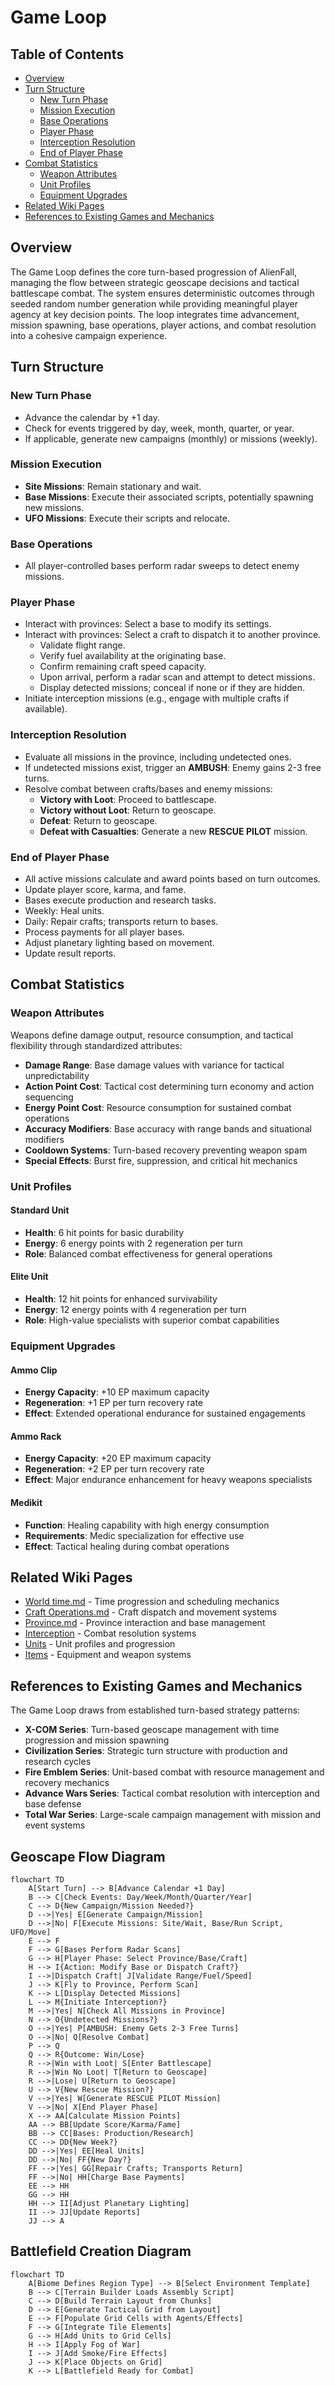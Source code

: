 # Game Loop

## Table of Contents
- [Overview](#overview)
- [Turn Structure](#turn-structure)
  - [New Turn Phase](#new-turn-phase)
  - [Mission Execution](#mission-execution)
  - [Base Operations](#base-operations)
  - [Player Phase](#player-phase)
  - [Interception Resolution](#interception-resolution)
  - [End of Player Phase](#end-of-player-phase)
- [Combat Statistics](#combat-statistics)
  - [Weapon Attributes](#weapon-attributes)
  - [Unit Profiles](#unit-profiles)
  - [Equipment Upgrades](#equipment-upgrades)
- [Related Wiki Pages](#related-wiki-pages)
- [References to Existing Games and Mechanics](#references-to-existing-games-and-mechanics)

## Overview

The Game Loop defines the core turn-based progression of AlienFall, managing the flow between strategic geoscape decisions and tactical battlescape combat. The system ensures deterministic outcomes through seeded random number generation while providing meaningful player agency at key decision points. The loop integrates time advancement, mission spawning, base operations, player actions, and combat resolution into a cohesive campaign experience.

## Turn Structure

### New Turn Phase
- Advance the calendar by +1 day.
- Check for events triggered by day, week, month, quarter, or year.
- If applicable, generate new campaigns (monthly) or missions (weekly).

### Mission Execution
- **Site Missions**: Remain stationary and wait.
- **Base Missions**: Execute their associated scripts, potentially spawning new missions.
- **UFO Missions**: Execute their scripts and relocate.

### Base Operations
- All player-controlled bases perform radar sweeps to detect enemy missions.

### Player Phase
- Interact with provinces: Select a base to modify its settings.
- Interact with provinces: Select a craft to dispatch it to another province.
    - Validate flight range.
    - Verify fuel availability at the originating base.
    - Confirm remaining craft speed capacity.
    - Upon arrival, perform a radar scan and attempt to detect missions.
    - Display detected missions; conceal if none or if they are hidden.
- Initiate interception missions (e.g., engage with multiple crafts if available).

### Interception Resolution
- Evaluate all missions in the province, including undetected ones.
- If undetected missions exist, trigger an **AMBUSH**: Enemy gains 2-3 free turns.
- Resolve combat between crafts/bases and enemy missions:
    - **Victory with Loot**: Proceed to battlescape.
    - **Victory without Loot**: Return to geoscape.
    - **Defeat**: Return to geoscape.
    - **Defeat with Casualties**: Generate a new **RESCUE PILOT** mission.

### End of Player Phase
- All active missions calculate and award points based on turn outcomes.
- Update player score, karma, and fame.
- Bases execute production and research tasks.
- Weekly: Heal units.
- Daily: Repair crafts; transports return to bases.
- Process payments for all player bases.
- Adjust planetary lighting based on movement.
- Update result reports.

## Combat Statistics

### Weapon Attributes
Weapons define damage output, resource consumption, and tactical flexibility through standardized attributes:

- **Damage Range**: Base damage values with variance for tactical unpredictability
- **Action Point Cost**: Tactical cost determining turn economy and action sequencing
- **Energy Point Cost**: Resource consumption for sustained combat operations
- **Accuracy Modifiers**: Base accuracy with range bands and situational modifiers
- **Cooldown Systems**: Turn-based recovery preventing weapon spam
- **Special Effects**: Burst fire, suppression, and critical hit mechanics

### Unit Profiles

#### Standard Unit
- **Health**: 6 hit points for basic durability
- **Energy**: 6 energy points with 2 regeneration per turn
- **Role**: Balanced combat effectiveness for general operations

#### Elite Unit
- **Health**: 12 hit points for enhanced survivability
- **Energy**: 12 energy points with 4 regeneration per turn
- **Role**: High-value specialists with superior combat capabilities

### Equipment Upgrades

#### Ammo Clip
- **Energy Capacity**: +10 EP maximum capacity
- **Regeneration**: +1 EP per turn recovery rate
- **Effect**: Extended operational endurance for sustained engagements

#### Ammo Rack
- **Energy Capacity**: +20 EP maximum capacity
- **Regeneration**: +2 EP per turn recovery rate
- **Effect**: Major endurance enhancement for heavy weapons specialists

#### Medikit
- **Function**: Healing capability with high energy consumption
- **Requirements**: Medic specialization for effective use
- **Effect**: Tactical healing during combat operations

## Related Wiki Pages

- [World time.md](../geoscape/World%20time.md) - Time progression and scheduling mechanics
- [Craft Operations.md](../geoscape/Craft%20Operations.md) - Craft dispatch and movement systems
- [Province.md](../geoscape/Province.md) - Province interaction and base management
- [Interception](../interception/README.md) - Combat resolution systems
- [Units](../units/README.md) - Unit profiles and progression
- [Items](../items/README.md) - Equipment and weapon systems

## References to Existing Games and Mechanics

The Game Loop draws from established turn-based strategy patterns:

- **X-COM Series**: Turn-based geoscape management with time progression and mission spawning
- **Civilization Series**: Strategic turn structure with production and research cycles
- **Fire Emblem Series**: Unit-based combat with resource management and recovery mechanics
- **Advance Wars Series**: Tactical combat resolution with interception and base defense
- **Total War Series**: Large-scale campaign management with mission and event systems

## Geoscape Flow Diagram

```mermaid
flowchart TD
    A[Start Turn] --> B[Advance Calendar +1 Day]
    B --> C[Check Events: Day/Week/Month/Quarter/Year]
    C --> D{New Campaign/Mission Needed?}
    D -->|Yes| E[Generate Campaign/Mission]
    D -->|No| F[Execute Missions: Site/Wait, Base/Run Script, UFO/Move]
    E --> F
    F --> G[Bases Perform Radar Scans]
    G --> H[Player Phase: Select Province/Base/Craft]
    H --> I{Action: Modify Base or Dispatch Craft?}
    I -->|Dispatch Craft| J[Validate Range/Fuel/Speed]
    J --> K[Fly to Province, Perform Scan]
    K --> L[Display Detected Missions]
    L --> M{Initiate Interception?}
    M -->|Yes| N[Check All Missions in Province]
    N --> O{Undetected Missions?}
    O -->|Yes| P[AMBUSH: Enemy Gets 2-3 Free Turns]
    O -->|No| Q[Resolve Combat]
    P --> Q
    Q --> R{Outcome: Win/Lose}
    R -->|Win with Loot| S[Enter Battlescape]
    R -->|Win No Loot| T[Return to Geoscape]
    R -->|Lose| U[Return to Geoscape]
    U --> V{New Rescue Mission?}
    V -->|Yes| W[Generate RESCUE PILOT Mission]
    V -->|No| X[End Player Phase]
    X --> AA[Calculate Mission Points]
    AA --> BB[Update Score/Karma/Fame]
    BB --> CC[Bases: Production/Research]
    CC --> DD{New Week?}
    DD -->|Yes| EE[Heal Units]
    DD -->|No| FF{New Day?}
    FF -->|Yes| GG[Repair Crafts; Transports Return]
    FF -->|No| HH[Charge Base Payments]
    EE --> HH
    GG --> HH
    HH --> II[Adjust Planetary Lighting]
    II --> JJ[Update Reports]
    JJ --> A
```

## Battlefield Creation Diagram

```mermaid
flowchart TD
    A[Biome Defines Region Type] --> B[Select Environment Template]
    B --> C[Terrain Builder Loads Assembly Script]
    C --> D[Build Terrain Layout from Chunks]
    D --> E[Generate Tactical Grid from Layout]
    E --> F[Populate Grid Cells with Agents/Effects]
    F --> G[Integrate Tile Elements]
    G --> H[Add Units to Grid Cells]
    H --> I[Apply Fog of War]
    I --> J[Add Smoke/Fire Effects]
    J --> K[Place Objects on Grid]
    K --> L[Battlefield Ready for Combat]
```